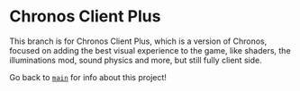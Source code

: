 # Chronos Client Plus


This branch is for Chronos Client Plus, which is a version of Chronos, focused on adding the best visual experience to the game, like shaders, the illuminations mod, sound physics and more, but still fully client side.  

Go back to [`main`](https://github.com/ubionexd/chronos-client/tree/main) for info about this project!
